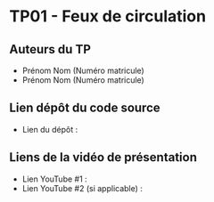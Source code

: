 # TP01 - Feux de circulation

## Auteurs du TP

- Prénom Nom (Numéro matricule)
- Prénom Nom (Numéro matricule)

## Lien dépôt du code source

- Lien du dépôt : 

## Liens de la vidéo de présentation

- Lien YouTube #1 :
- Lien YouTube #2 (si applicable) :
